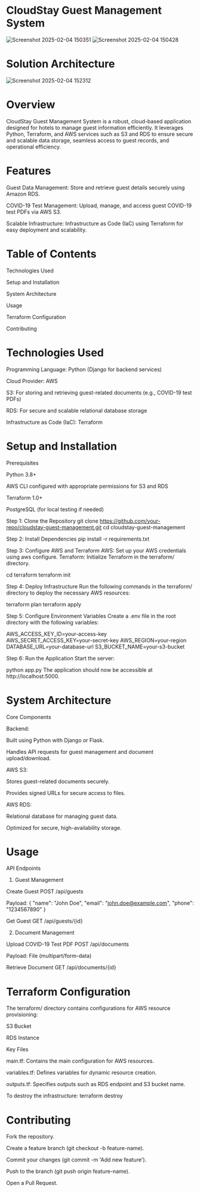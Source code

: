 # CloudStay Guest Management System

![Screenshot 2025-02-04 150351](https://github.com/user-attachments/assets/c4413f12-314b-4740-8eaa-e9ed5a8a2011)
![Screenshot 2025-02-04 150428](https://github.com/user-attachments/assets/bcc77fe5-4606-4732-adc7-f3275fc4e21f)

# Solution Architecture
![Screenshot 2025-02-04 152312](https://github.com/user-attachments/assets/98ca257a-f4f2-429e-b4b4-9ef7227c69d2)

# Overview

CloudStay Guest Management System is a robust, cloud-based application designed for hotels to manage guest information efficiently. It leverages Python, Terraform, and AWS services such as S3 and RDS to ensure secure and scalable data storage, seamless access to guest records, and operational efficiency.

# Features

Guest Data Management: Store and retrieve guest details securely using Amazon RDS.

COVID-19 Test Management: Upload, manage, and access guest COVID-19 test PDFs via AWS S3.

Scalable Infrastructure: Infrastructure as Code (IaC) using Terraform for easy deployment and scalability.

# Table of Contents

Technologies Used

Setup and Installation

System Architecture

Usage

Terraform Configuration

Contributing

# Technologies Used

Programming Language: Python (Django for backend services)

Cloud Provider: AWS

S3: For storing and retrieving guest-related documents (e.g., COVID-19 test PDFs)

RDS: For secure and scalable relational database storage

Infrastructure as Code (IaC): Terraform

# Setup and Installation

Prerequisites

Python 3.8+

AWS CLI configured with appropriate permissions for S3 and RDS

Terraform 1.0+

PostgreSQL (for local testing if needed)

Step 1: Clone the Repository
git clone https://github.com/your-repo/cloudstay-guest-management.git
cd cloudstay-guest-management

Step 2: Install Dependencies
pip install -r requirements.txt

Step 3: Configure AWS and Terraform
AWS: Set up your AWS credentials using aws configure.
Terraform: Initialize Terraform in the terraform/ directory.

cd terraform
terraform init

Step 4: Deploy Infrastructure
Run the following commands in the terraform/ directory to deploy the necessary AWS resources:

terraform plan
terraform apply

Step 5: Configure Environment Variables
Create a .env file in the root directory with the following variables:

AWS_ACCESS_KEY_ID=your-access-key
AWS_SECRET_ACCESS_KEY=your-secret-key
AWS_REGION=your-region
DATABASE_URL=your-database-url
S3_BUCKET_NAME=your-s3-bucket

Step 6: Run the Application
Start the server:

python app.py
The application should now be accessible at http://localhost:5000.

# System Architecture

Core Components

Backend:

Built using Python with Django or Flask.

Handles API requests for guest management and document upload/download.

AWS S3:

Stores guest-related documents securely.

Provides signed URLs for secure access to files.

AWS RDS:

Relational database for managing guest data.

Optimized for secure, high-availability storage.

# Usage

API Endpoints

1. Guest Management

Create Guest
POST /api/guests

Payload:
{
  "name": "John Doe",
  "email": "john.doe@example.com",
  "phone": "1234567890"
}

Get Guest
GET /api/guests/{id}

2. Document Management

Upload COVID-19 Test PDF
POST /api/documents

Payload:
File (multipart/form-data)

Retrieve Document
GET /api/documents/{id}

# Terraform Configuration

The terraform/ directory contains configurations for AWS resource provisioning:

S3 Bucket

RDS Instance

Key Files

main.tf: Contains the main configuration for AWS resources.

variables.tf: Defines variables for dynamic resource creation.

outputs.tf: Specifies outputs such as RDS endpoint and S3 bucket name.

To destroy the infrastructure:
terraform destroy

# Contributing

Fork the repository.

Create a feature branch (git checkout -b feature-name).

Commit your changes (git commit -m 'Add new feature').

Push to the branch (git push origin feature-name).

Open a Pull Request.
